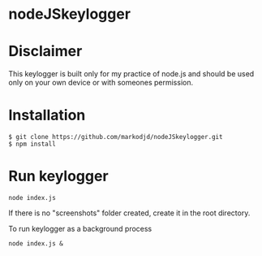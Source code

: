 # nodeJSkeylogger

# Disclaimer

This keylogger is built only for my practice of node.js and should be used only on your own device or with someones permission.

# Installation

```
$ git clone https://github.com/markodjd/nodeJSkeylogger.git
$ npm install
```

# Run keylogger

`node index.js`

If there is no "screenshots" folder created, create it in the root directory.

To run keylogger as a background process

`node index.js &`
